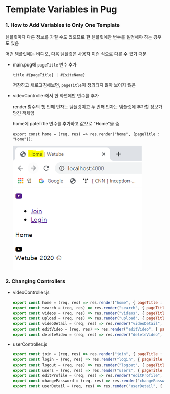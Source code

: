 # Template Variables in Pug

### 1. How to Add Variables to Only One Template

템플릿마다 다른 정보를 가질 수도 있으므로 한 템플릿에만 변수를 설정해야 하는 경우도 있음

어떤 템플릿에는 비디오, 다음 템플릿은 사용자 이런 식으로 다를 수 있기 때문

- main.pug에 `pageTitle` 변수 추가

  ```
  title #{pageTitle} | #{siteName}
  ```

  저장하고 새로고침해보면, `pageTitle`이 정의되지 않아 보이지 않음

- videoController에서 한 화면에만 변수를 추가

  render 함수의 첫 번째 인자는 템플릿이고 두 번째 인자는 템플릿에 추가할 정보가 담긴 객체임

  home에 pateTitle 변수를 추가하고 값으로 "Home"을 줌

  ```
  export const home = (req, res) => res.render("home", {pageTitle : "Home"});
  ```

  ![image-20200315115253748](images/image-20200315115253748.png) 



### 2. Changing Controllers

- videoController.js

  ```js
  export const home = (req, res) => res.render("home", { pageTitle : "Home" });
  export const search = (req, res) => res.render("search", { pageTitle : "Search" });
  export const videos = (req, res) => res.render("videos", { pageTitle : "Videos" });
  export const upload = (req, res) => res.render("upload", { pageTitle : "Upload" });
  export const videoDetail = (req, res) => res.render("videoDetail", { pageTitle : "VideoDetail" });
  export const editVideo = (req, res) => res.render("editVideo", { pageTitle : "EditVideo" });
  export const deleteVideo = (req, res) => res.render("deleteVideo", { pageTitle : "DeleteVideo" });
  ```

- userController.js

  ```js
  export const join = (req, res) => res.render("join", { pageTitle : "Join" });
  export const login = (req, res) => res.render("login", { pageTitle : "Login" });
  export const logout = (req, res) => res.render("logout", { pageTitle : "Logout" });
  export const users = (req, res) => res.render("users", { pageTitle : "Users" });
  export const editProfile = (req, res) => res.render("editProfile", { pageTitle : "Edit Profile" });
  export const changePassword = (req, res) => res.render("changePassword", { pageTitle : "Change Password" });
  export const userDetail = (req, res) => res.render("userDetail", { pageTitle : "User Detail" });
  ```